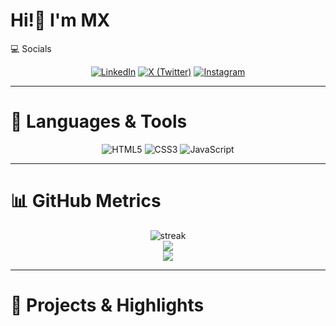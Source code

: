 # Hi!👋 I'm MX

💻 Socials

<p align="center">
  <a href="https://www.linkedin.com/in/suli-man-xo1/"><img alt="LinkedIn" src="https://img.shields.io/badge/-LinkedIn-0A66C2?style=for-the-badge&logo=linkedin&logoColor=white" /></a>
  <a href="https://x.com/Suli_mAn_x01"><img alt="X (Twitter)" src="https://img.shields.io/badge/-X-1DA1F2?style=for-the-badge&logo=twitter&logoColor=white" /></a>
  <a href="https://www.instagram.com/suli_man_x01/"><img alt="Instagram" src="https://img.shields.io/badge/-Instagram-E4405F?style=for-the-badge&logo=instagram&logoColor=white" /></a>
</p>

---

# 🧰 Languages & Tools

<p align="center">
  <img src="https://img.shields.io/badge/HTML5-E34F26?style=flat-square&logo=html5&logoColor=white" alt="HTML5" />
  <img src="https://img.shields.io/badge/CSS3-1572B6?style=flat-square&logo=css3&logoColor=white" alt="CSS3" />
  <img src="https://img.shields.io/badge/JavaScript-F7DF1E?style=flat-square&logo=javascript&logoColor=black" alt="JavaScript" />
</p>

---

# 📊 GitHub Metrics

<p align="center">
    <img src="https://github-readme-streak-stats.herokuapp.com/?user=SulimAnxO1&theme=tokyonight" alt="streak" /><br>
  <img src="https://github-readme-stats.vercel.app/api?username=SulimAnxO1&show_icons=true&theme=tokyonight&hide_rank=true" /> <br>
  <img src="https://github-readme-stats.vercel.app/api/top-langs/?username=SulimAnxO1&layout=compact&theme=tokyonight" />
</p>

---

# 🔭 Projects & Highlights
